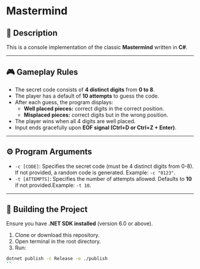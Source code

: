 # Mastermind

## 📝 **Description**

This is a console implementation of the classic **Mastermind** written in **C#**.

---

## 🎮 **Gameplay Rules**

- The secret code consists of **4 distinct digits** from **0 to 8**.
- The player has a default of **10 attempts** to guess the code.
- After each guess, the program displays:
  - **Well placed pieces:** correct digits in the correct position.
  - **Misplaced pieces:** correct digits but in the wrong position.
- The player wins when all 4 digits are well placed.
- Input ends gracefully upon **EOF signal (Ctrl+D or Ctrl+Z + Enter)**.

---

## ⚙️ **Program Arguments**

- `-c [CODE]`: Specifies the secret code (must be 4 distinct digits from 0-8). If not provided, a random code is generated. Example: `-c "0123"`.
- `-t [ATTEMPTS]`: Specifies the number of attempts allowed. Defaults to **10** if not provided.Example: `-t 10`.

---

## 🚀 **Building the Project**

Ensure you have **.NET SDK installed** (version 6.0 or above).

1. Clone or download this repository.
2. Open terminal in the root directory.
3. Run:

```bash
dotnet publish -c Release -o ./publish
``
```
